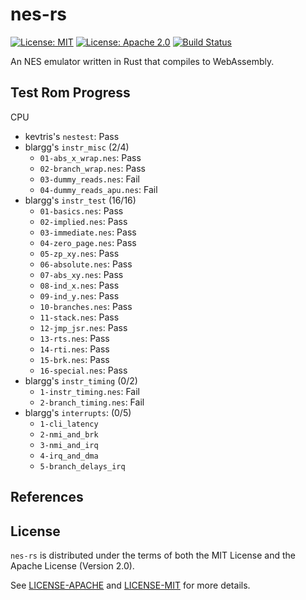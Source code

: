# nes-rs

[![License: MIT](https://img.shields.io/badge/License-MIT-yellow.svg)](https://opensource.org/licenses/MIT)
[![License: Apache 2.0](https://img.shields.io/badge/License-Apache%202.0-blue.svg)](https://opensource.org/licenses/Apache-2.0)
[![Build Status](https://travis-ci.org/jeffrey-xiao/nes-rs.svg?branch=master)](https://travis-ci.org/jeffrey-xiao/nes-rs)

An NES emulator written in Rust that compiles to WebAssembly.

## Test Rom Progress

CPU
  - kevtris's `nestest`: Pass
  - blargg's `instr_misc` (2/4)
    - `01-abs_x_wrap.nes`: Pass
    - `02-branch_wrap.nes`: Pass
    - `03-dummy_reads.nes`: Fail
    - `04-dummy_reads_apu.nes`: Fail
  - blargg's `instr_test` (16/16)
    - `01-basics.nes`: Pass
    - `02-implied.nes`: Pass
    - `03-immediate.nes`: Pass
    - `04-zero_page.nes`: Pass
    - `05-zp_xy.nes`: Pass
    - `06-absolute.nes`: Pass
    - `07-abs_xy.nes`: Pass
    - `08-ind_x.nes`: Pass
    - `09-ind_y.nes`: Pass
    - `10-branches.nes`: Pass
    - `11-stack.nes`: Pass
    - `12-jmp_jsr.nes`: Pass
    - `13-rts.nes`: Pass
    - `14-rti.nes`: Pass
    - `15-brk.nes`: Pass
    - `16-special.nes`: Pass
  - blargg's `instr_timing` (0/2)
    - `1-instr_timing.nes`: Fail
    - `2-branch_timing.nes`: Fail
  - blargg's `interrupts`: (0/5)
    - `1-cli_latency`
    - `2-nmi_and_brk`
    - `3-nmi_and_irq`
    - `4-irq_and_dma`
    - `5-branch_delays_irq`

## References

## License

`nes-rs` is distributed under the terms of both the MIT License and the Apache License (Version
2.0).

See [LICENSE-APACHE](LICENSE-APACHE) and [LICENSE-MIT](LICENSE-MIT) for more details.
